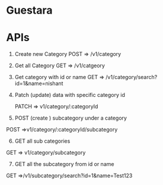 # Guestara

# APIs

1. Create new Category
   POST => /v1/category

2. Get all Category
   GET => /v1/catgeory

3. Get category with id or name
   GET => /v1/category/search?id=1&name=nishant

4. Patch (update) data with specific category id

   PATCH => v1/category/:categoryId

5. POST (create ) subcategory under a category

POST =>v1/category/:categoryId/subcategory

6. GET all sub categories

GET => v1/category/subcategory

7. GET all the subcategory from id or name

GET =>/v1/subcategory/search?id=1&name=Test123
